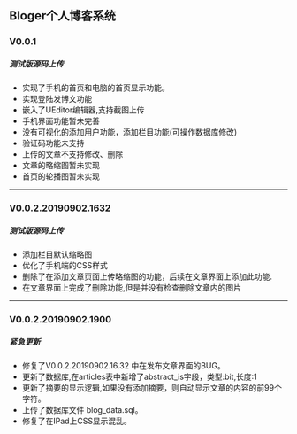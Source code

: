 ## Bloger个人博客系统



### V0.0.1
##### 测试版源码上传
* 实现了手机的首页和电脑的首页显示功能。
* 实现登陆发博文功能
* 嵌入了UEditor编辑器,支持截图上传
* 手机界面功能暂未完善
* 没有可视化的添加用户功能，添加栏目功能(可操作数据库修改)
* 验证码功能未支持
* 上传的文章不支持修改、删除
* 文章的略缩图暂未实现
* 首页的轮播图暂未实现

------

### V0.0.2.20190902.1632

##### 测试版源码上传

- 添加栏目默认缩略图
- 优化了手机端的CSS样式
- 删除了在添加文章页面上传略缩图的功能，后续在文章界面上添加此功能.
- 在文章界面上完成了删除功能,但是并没有检查删除文章内的图片

------

### V0.0.2.20190902.1900

##### 紧急更新

- 修复了V0.0.2.20190902.16.32 中在发布文章界面的BUG。
- 更新了数据库,在articles表中新增了abstract_is字段，类型:bit,长度:1
- 更新了摘要的显示逻辑,如果没有添加摘要，则自动显示文章的内容的前99个字符。
- 上传了数据库文件 blog_data.sql。
- 修复了在IPad上CSS显示混乱。

